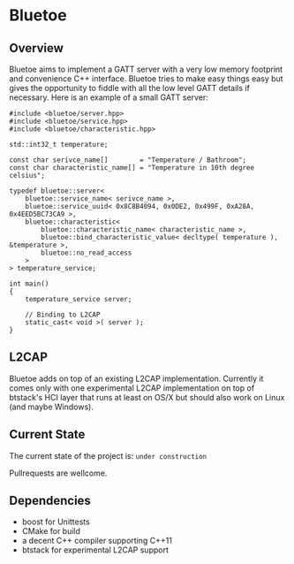 # Bluetoe

## Overview

Bluetoe aims to implement a GATT server with a very low memory footprint and convenience C++ interface. Bluetoe tries to make easy things easy but gives the opportunity to fiddle with all the low level GATT details if necessary. Here is an example of a small GATT server:

    #include <bluetoe/server.hpp>
    #include <bluetoe/service.hpp>
    #include <bluetoe/characteristic.hpp>

    std::int32_t temperature;

    const char serivce_name[]        = "Temperature / Bathroom";
    const char characteristic_name[] = "Temperature in 10th degree celsius";

    typedef bluetoe::server<
        bluetoe::service_name< serivce_name >,
        bluetoe::service_uuid< 0x8C8B4094, 0x0DE2, 0x499F, 0xA28A, 0x4EED5BC73CA9 >,
        bluetoe::characteristic<
            bluetoe::characteristic_name< characteristic_name >,
            bluetoe::bind_characteristic_value< decltype( temperature ), &temperature >,
            bluetoe::no_read_access
        >
    > temperature_service;

    int main()
    {
        temperature_service server;

        // Binding to L2CAP
        static_cast< void >( server );
    }
    
## L2CAP

Bluetoe adds on top of an existing L2CAP implementation. Currently it comes only with one experimental L2CAP implementation on top of btstack's HCI layer that runs at least on OS/X but should also work on Linux (and maybe Windows).

## Current State
The current state of the project is: `under construction`

Pullrequests are wellcome.

## Dependencies
- boost for Unittests
- CMake for build
- a decent C++ compiler supporting C++11
- btstack for experimental L2CAP support
